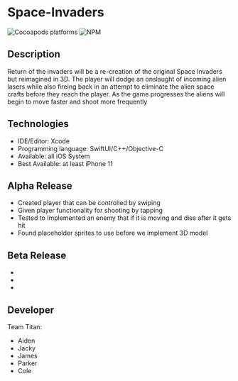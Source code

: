 # Space-Invaders
![Cocoapods platforms](https://img.shields.io/cocoapods/p/ios?color=gree&label=Platform&logo=apple)
![NPM](https://img.shields.io/npm/l/l)


## Description
Return of the invaders will be a re-creation of the original Space Invaders but reimagined in 3D. The player will dodge an onslaught of incoming alien lasers while also fireing back in an attempt to eliminate the alien space crafts before they reach the player. As the game progresses the aliens will begin to move faster and shoot more frequently

## Technologies

* IDE/Editor: Xcode
* Programming language: SwiftUI/C++/Objective-C
* Available: all iOS System
* Best Available: at least iPhone 11

## Alpha Release
* Created player that can be controlled by swiping
* Given player functionality for shooting by tapping
* Tested to Implemented an enemy that if it is moving and dies after it gets hit
* Found placeholder sprites to use before we implement 3D model

## Beta Release
*
*
*

## Developer
Team Titan:

* Aiden
* Jacky
* James
* Parker
* Cole


